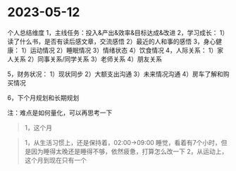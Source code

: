 # 2023-05-12

个人总结维度
1，主线任务：投入&产出&效率&目标达成&改进
2，学习成长：
    1）读了什么书，是否有读后感文章，交流感悟
    2）最近的人和事的感悟
3，身心健康：
    1）运动情况
    2）睡眠情况
    3）情绪状态
    4）饮食情况
4，人际关系：
    1）家人关系
    2）同事关系/同学关系
    3）老师关系
    4）朋友关系

5，财务状况：
    1）现状同步
    2）大额支出沟通
    3）未来情况沟通
    4）房车了解和购买情况

6，下个月规划和长期规划

注：难点是如何量化，可以再思考一下



>1，这个月


>1，从生活习惯上，还是保持着，02:00->09:00 睡觉，看着有7个小时，但是因为睡得太晚还是睡得不够，依然疲惫，打算怎么改一下
>2，从运动上，这个月到现在只有一个



